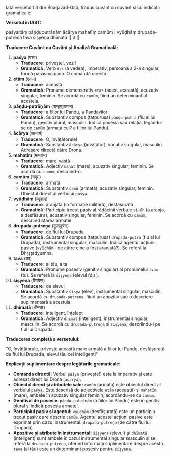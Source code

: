Iată versetul 1.3 din Bhagavad-Gita, tradus cuvânt cu cuvânt și cu indicații gramaticale:

**Versetul în IAST:**

paśyaitāṃ pāṇḍuputrāṇām ācārya mahatīṃ camūm |
vyūḍhāṃ drupada-putreṇa tava śiṣyeṇa dhīmatā || 3 ||

**Traducere Cuvânt cu Cuvânt și Analiză Gramaticală:**

1. **paśya** (पश्य)
   * **Traducere:** privește!, vezi!
   * **Gramatică:** Verb `dṛś` (a vedea), imperativ, persoana a 2-a singular, formă parasmaipada. O comandă directă.
2. **etām** (एताम्)
   * **Traducere:** această
   * **Gramatică:** Pronume demonstrativ `etas` (acest, această), acuzativ singular, feminin. Se acordă cu `camūm`, fiind un determinant al acesteia.
3. **pāṇḍu-putrāṇām** (पाण्डुपुत्राणाम्)
   * **Traducere:** a fiilor lui Pandu, a Pandavilor
   * **Gramatică:** Substantiv compus (tatpuruṣa) `pāṇḍu-putra` (fiu al lui Pandu), genitiv plural, masculin. Indică posesia sau relația, legându-se de `camūm` (armata cui? a fiilor lui Pandu).
4. **ācārya** (आचार्य)
   * **Traducere:** O, învățătorule!
   * **Gramatică:** Substantiv `ācārya` (învățător), vocativ singular, masculin. Adresare directă către Drona.
5. **mahatīm** (महतीम्)
   * **Traducere:** mare, vastă
   * **Gramatică:** Adjectiv `mahat` (mare), acuzativ singular, feminin. Se acordă cu `camūm`, descriind-o.
6. **camūm** (चमूम्)
   * **Traducere:** armată
   * **Gramatică:** Substantiv `camū` (armată), acuzativ singular, feminin. Obiectul direct al verbului `paśya`.
7. **vyūḍhām** (व्यूढाम्)
   * **Traducere:** aranjată (în formație militară), desfășurată
   * **Gramatică:** Participiu trecut pasiv al rădăcinii verbale `vi-ūh` (a aranja, a desfășura), acuzativ singular, feminin. Se acordă cu `camūm`, descriind starea armatei.
8. **drupada-putreṇa** (द्रुपदपुत्रेण)
   * **Traducere:** de fiul lui Drupada
   * **Gramatică:** Substantiv compus (tatpuruṣa) `drupada-putra` (fiu al lui Drupada), instrumental singular, masculin. Indică agentul acțiunii pasive (`vyūḍhām` - de către cine a fost aranjată?). Se referă la Dhṛṣṭadyumna.
9. **tava** (तव)
   * **Traducere:** al tău, a ta
   * **Gramatică:** Pronume posesiv (genitiv singular) al pronumelui `tvam` (tu). Se referă la `śiṣyeṇa` (elevul  *tău* ).
10. **śiṣyeṇa** (शिष्येण)
    * **Traducere:** de elevul
    * **Gramatică:** Substantiv `śiṣya` (elev), instrumental singular, masculin. Se acordă cu `drupada-putreṇa`, fiind un apozitiv sau o descriere suplimentară a acestuia.
11. **dhīmatā** (धीमता)
    * **Traducere:** inteligent, înțelept
    * **Gramatică:** Adjectiv `dhīmat` (inteligent), instrumental singular, masculin. Se acordă cu `drupada-putreṇa` și `śiṣyeṇa`, descriindu-l pe fiul lui Drupada.

**Traducerea completă a versetului:**

"O, învățătorule, privește această mare armată a fiilor lui Pandu, desfășurată de fiul lui Drupada, elevul tău cel inteligent!"

**Explicații suplimentare despre legăturile gramaticale:**

* **Comanda directă:** Verbul `paśya` (privește!) este la imperativ și este adresat direct lui Drona (`ācārya`).
* **Obiectul direct și atributele sale:** `camūm` (armata) este obiectul direct al verbului `paśya`. Este descrisă de adjectivele `etām` (această) și `mahatīm` (mare), ambele în acuzativ singular feminin, acordându-se cu `camūm`.
* **Genitivul de posesie:** `pāṇḍu-putrāṇām` (a fiilor lui Pandu) este în genitiv plural și indică posesia armatei.
* **Participiul pasiv și agentul:** `vyūḍhām` (desfășurată) este un participiu trecut pasiv care descrie `camūm`. Agentul acestei acțiuni pasive este exprimat prin cazul instrumental: `drupada-putreṇa` (de către fiul lui Drupada).
* **Apozitive și atribute în instrumental:** `śiṣyeṇa` (elevul) și `dhīmatā` (inteligent) sunt ambele în cazul instrumental singular masculin și se referă la `drupada-putreṇa`, oferind informații suplimentare despre acesta. `tava` (al tău) este un determinant posesiv pentru `śiṣyeṇa`.
